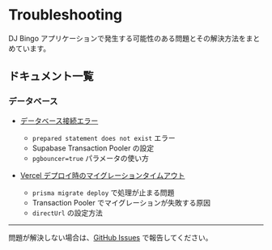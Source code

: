 # Troubleshooting

DJ Bingo アプリケーションで発生する可能性のある問題とその解決方法をまとめています。

## ドキュメント一覧

### データベース

- [データベース接続エラー](./database-connection-errors.md)
  - `prepared statement does not exist` エラー
  - Supabase Transaction Pooler の設定
  - `pgbouncer=true` パラメータの使い方

- [Vercel デプロイ時のマイグレーションタイムアウト](./migration-timeout.md)
  - `prisma migrate deploy` で処理が止まる問題
  - Transaction Pooler でマイグレーションが失敗する原因
  - `directUrl` の設定方法

---

問題が解決しない場合は、[GitHub Issues](https://github.com/hidechae/dj-bingo/issues) で報告してください。
